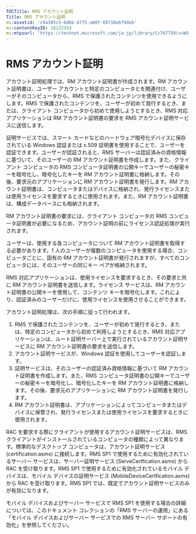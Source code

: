 ```yaml
---
TOCTitle: RMS アカウント証明
Title: RMS アカウント証明
ms:assetid: 'c9a385c5-6dbb-47f5-a80f-69718e6f9deb'
ms:contentKeyID: 18122354
ms:mtpsurl: 'https://technet.microsoft.com/ja-jp/library/Cc747750(v=WS.10)'
---
```


RMS アカウント証明
==================

アカウント証明処理では、RM アカウント証明書が作成されます。RM アカウント証明書は、ユーザー アカウントと特定のコンピュータとを関連付け、ユーザーがそのコンピュータから、RMS で保護されたコンテンツを使用できるようにします。RMS で保護されたコンテンツを、ユーザーが初めて発行するとき、または、クライアント コンピュータから初めて使用しようとするとき、RMS 対応アプリケーションは RM アカウント証明書の要求を RMS アカウント証明サービスに送信します。

証明サービスでは、スマート カードなどのハードウェア暗号化デバイスに保存されている Windows 認証または x.509 証明書を使用することで、ユーザーを認証できます。ユーザーが認証されると、RMS サーバーは認証済みの資格情報に基づいて、そのユーザーの RM アカウント証明書を作成します。また、クライアント コンピュータの RMS コンピュータ証明書の公開キーでユーザーの秘密キーを暗号化し、暗号化したキーを RM アカウント証明書に格納します。その後、要求元のアプリケーションに RM アカウント証明書を発行します。RM アカウント証明書は、コンピュータまたはデバイスに格納され、発行ライセンスまたは使用ライセンスを要求するときに使用されます。また、RM アカウント証明書は、構成データベースにも格納されます。

RM アカウント証明書の要求には、クライアント コンピュータの RMS コンピュータ証明書が必要になるため、アカウント証明の前にライセンス認証処理が実行されます。

ユーザーは、使用する各コンピュータについて RM アカウント証明書を取得する必要があります。1 人のユーザーが複数のコンピュータを使用する場合、コンピュータごとに、固有の RM アカウント証明書が発行されますが、すべてのコンピュータには、そのユーザーの同じキー ペアが格納されます。

RMS 対応アプリケーションは、使用ライセンスを要求するとき、その要求と共に RM アカウント証明書を送信します。ライセンス サービスは、RM アカウント証明書の公開キーを使用して、コンテンツ キーを暗号化します。これにより、認証済みのユーザーだけに、使用ライセンスを使用させることができます。

アカウント証明処理は、次の手順に従って行われます。

1.  RMS で保護されたコンテンツを、ユーザーが初めて発行するとき、または、特定のコンピュータから初めて利用しようとするとき、RMS 対応アプリケーションは、ルート証明サーバー上で実行されているアカウント証明サービスに RM アカウント証明書の要求を送信します。
2.  アカウント証明サービスが、Windows 認証を使用してユーザーを認証します。
3.  証明サービスは、そのユーザーの認証済み資格情報に基づいて RM アカウント証明書を作成します。また、RMS コンピュータ証明書の公開キーでユーザーの秘密キーを暗号化し、暗号化したキーを RM アカウント証明書に格納します。その後、要求元のアプリケーションに RM アカウント証明書を発行します。
4.  RM アカウント証明書は、アプリケーションによってコンピュータまたはデバイスに保管され、発行ライセンスまたは使用ライセンスを要求するときに使用されます。

RAC を要求する際にクライアントが使用するアカウント証明サービスは、RMS クライアントがインストールされているコンピュータの種類によって異なります。標準的なデスクトップ コンピュータは、アカウント証明サービス (certification.asmx) に接続します。RMS SP1 で使用するために有効化されているサーバー サービスは、サーバー証明サービス (ServeCertfication.asmx) から RAC を受け取ります。RMS SP1 で使用するために有効化されているモバイル デバイスは、モバイル デバイスの証明サービス (MobileDeviceCertfication.asmx) から RAC を受け取ります。RMS SP1 では、既定でアカウント証明サービスのみが有効になります。

モバイル デバイスおよびサーバー サービスで RMS SP1 を使用する場合の詳細については、このドキュメント コレクションの「RMS サーバーの運用」にある「モバイル デバイスおよびサーバー サービスでの RMS サーバー サポートの有効化」を参照してください。
